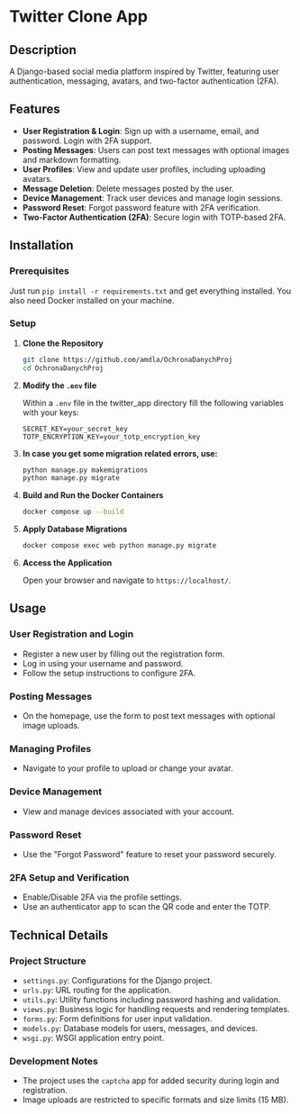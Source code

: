 # Twitter Clone App

## Description

A Django-based social media platform inspired by Twitter, featuring user authentication, messaging, avatars, and
two-factor authentication (2FA).

## Features

- **User Registration & Login**: Sign up with a username, email, and password. Login with 2FA support.
- **Posting Messages**: Users can post text messages with optional images and markdown formatting.
- **User Profiles**: View and update user profiles, including uploading avatars.
- **Message Deletion**: Delete messages posted by the user.
- **Device Management**: Track user devices and manage login sessions.
- **Password Reset**: Forgot password feature with 2FA verification.
- **Two-Factor Authentication (2FA)**: Secure login with TOTP-based 2FA.

## Installation

### Prerequisites

Just run `pip install -r requirements.txt` and get everything installed. You also need Docker installed on your machine.

### Setup

1. **Clone the Repository**

   ```bash
   git clone https://github.com/amdla/OchronaDanychProj
   cd OchronaDanychProj
   ```

2. **Modify the `.env` file**

   Within a `.env` file in the twitter_app directory fill the following variables with your keys:

   ```env
   SECRET_KEY=your_secret_key
   TOTP_ENCRYPTION_KEY=your_totp_encryption_key
   ```
3. **In case you get some migration related errors, use:**

      ```bash
   python manage.py makemigrations
   python manage.py migrate
   ```

4. **Build and Run the Docker Containers**

   ```bash
   docker compose up --build
   ```

5. **Apply Database Migrations**

   ```bash
   docker compose exec web python manage.py migrate
   ```

6. **Access the Application**

   Open your browser and navigate to `https://localhost/`.

## Usage

### User Registration and Login

- Register a new user by filling out the registration form.
- Log in using your username and password.
- Follow the setup instructions to configure 2FA.

### Posting Messages

- On the homepage, use the form to post text messages with optional image uploads.

### Managing Profiles

- Navigate to your profile to upload or change your avatar.

### Device Management

- View and manage devices associated with your account.

### Password Reset

- Use the "Forgot Password" feature to reset your password securely.

### 2FA Setup and Verification

- Enable/Disable 2FA via the profile settings.
- Use an authenticator app to scan the QR code and enter the TOTP.

## Technical Details

### Project Structure

- `settings.py`: Configurations for the Django project.
- `urls.py`: URL routing for the application.
- `utils.py`: Utility functions including password hashing and validation.
- `views.py`: Business logic for handling requests and rendering templates.
- `forms.py`: Form definitions for user input validation.
- `models.py`: Database models for users, messages, and devices.
- `wsgi.py`: WSGI application entry point.

### Development Notes

- The project uses the `captcha` app for added security during login and registration.
- Image uploads are restricted to specific formats and size limits (15 MB).
